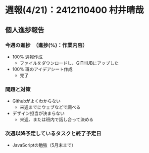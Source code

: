 # 週報(4/21)：2412110400 村井晴哉
[](チーム進捗報告はリーダー以外は消す)
[](ここまでリーダーのみ書く)
[](ここから下は全員が書く)
## 個人進捗報告
### 今週の進捗　（進捗(%)：作業内容）
[](0%:未着手,50%:開始,100%:作業完了)
- 100% 週報作成
  - ファイルをダウンロードし、GITHUBにアップした
- 100% 班のアイデアシート作成
  - 完了

### 問題と対策
[](問題：発生しているネガティブな事項。なければ「なし」とする)
[](対策：「いつまでに」、「何をするか」を明記する。)
- Githubがよくわからない
  - 来週までにウェブなどで調べる
- デザイン担当が決まらない
  - 来週、または班内で話し合って決める 

### 次週以降予定しているタスクと終了予定日
[](次週やることのほか、やるべきタスクを挙げる)
- JavaScriptの勉強（5月末まで）
